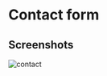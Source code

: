 # Contact form

## Screenshots
![contact](https://user-images.githubusercontent.com/10638606/65841455-0e07c580-e32b-11e9-8bfd-598e0b3864f3.PNG)
